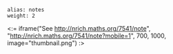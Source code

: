 ````
alias: notes
weight: 2
````

<:= iframe("See http://nrich.maths.org/7541/note", "http://nrich.maths.org/7541/note?mobile=1", 700, 1000, image="thumbnail.png") :>